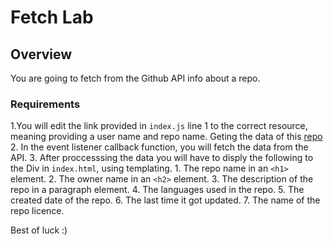# Fetch Lab

## Overview

You are going to fetch from the Github API info about a repo.

### Requirements

1.You will edit the link provided in `index.js` line 1 to the correct resource, meaning providing a user name and repo name. Geting the data of this [repo](https://github.com/facebook/react) 2. In the event listener callback function, you will fetch the data from the API. 3. After proccesssing the data you will have to disply the following to the Div in `index.html`, using templating. 1. The repo name in an `<h1>` element. 2. The owner name in an `<h2>` element. 3. The description of the repo in a paragraph element. 4. The languages used in the repo. 5. The created date of the repo. 6. The last time it got updated. 7. The name of the repo licence.

Best of luck :)
